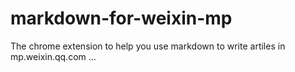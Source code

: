 # markdown-for-weixin-mp

The chrome extension to help you use markdown to write artiles in mp.weixin.qq.com ...
